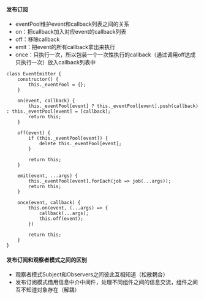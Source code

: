 #### 发布订阅
- eventPool维护event和callback列表之间的关系
- on：把callback加入对应event的callback列表
- off：移除callback
- emit：把event的所有callback拿出来执行
- once：只执行一次，所以包装一个一次性执行的callback（通过调用off达成只执行一次）放入callback列表中
```
class EventEmitter {
	constructor() {
		this._eventPool = {};
	}

	on(event, callback) {
		this._eventPool[event] ? this._eventPool[event].push(callback) : this._eventPool[event] = [callback];
		return this;
	}

	off(event) {
		if (this._eventPool[event]) {
			delete this._eventPool[event];
		}

		return this;
	}

	emit(event, ...args) {
		this._eventPool[event].forEach(job => job(...args));
		return this;
	}

	once(event, callback) {
		this.on(event, (...args) => {
			callback(...args);
			this.off(event);
		})

		return this;
	}
}
```

#### 发布订阅和观察者模式之间的区别
- 观察者模式Subject和Observers之间彼此互相知道（松散耦合）
- 发布订阅模式借用信息中介中间件，处理不同组件之间的信息交流，组件之间互不知道对象存在（解耦）